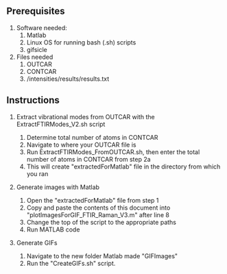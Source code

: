 ## Prerequisites
1. Software needed:
    1. Matlab
    2. Linux OS for running bash (.sh) scripts
    3. gifsicle
2. Files needed
    1. OUTCAR
    2. CONTCAR
    3. /intensities/results/results.txt
   
   
## Instructions
1. Extract vibrational modes from OUTCAR with the ExtractFTIRModes_V2.sh script
    1. Determine total number of atoms in CONTCAR
    2. Navigate to where your OUTCAR file is
    3. Run ExtractFTIRModes_FromOUTCAR.sh, then enter the total number of atoms in CONTCAR from step 2a
    4. This will create "extractedForMatlab" file in the directory from which you ran 

2. Generate images with Matlab
    1. Open the "extractedForMatlab" file from step 1
    1. Copy and paste the contents of this document into "plotImagesForGIF_FTIR_Raman_V3.m" after line 8
    1. Change the top of the script to the appropriate paths
    1. Run MATLAB code

3. Generate GIFs
    1. Navigate to the new folder Matlab made "GIFImages"
    1. Run the "CreateGIFs.sh" script.

